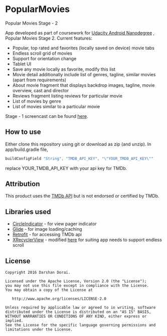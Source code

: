 # PopularMovies
Popular Movies Stage - 2

App developed as part of coursework for [Udacity Android Nanodegree](https://www.udacity.com/course/android-developer-nanodegree--nd801) , Popular Movies Stage 2.
Current features:
* Popular, top rated and favorites (locally saved on device) movie tabs
* Endless scroll grid of movies
* Support for orientation change
* Tablet UI
* Save any movie locally as favorite, modify this list
* Movie detail additionally include list of genres, tagline, similar movies (apart from requirements)
* About movie fragment that displays backdrop images, tagline, movie overview, cast and director
* Reviews fragment listing reviews for particular movie
* List of movies by genre
* List of movies similar to a particular movie

Stage - 1 screencast can be found [here](https://youtu.be/-sCmRRbo8Y8).

## How to use
Either clone this repository using git or download as zip (and unzip). In app/build.gradle file,
```gradle
buildConfigField "String", "TMDB_API_KEY", "\"YOUR_TMDB_API_KEY\""
```
replace YOUR_TMDB_API_KEY with your api key for TMDb.

## Attribution
This product uses the [TMDb API](https://www.themoviedb.org/documentation/api/) but is not endorsed or certified by TMDb.

## Libraries used
* [CircleIndicator](https://github.com/ongakuer/CircleIndicator) - for view pager indicator
* [Glide](https://github.com/bumptech/glide) - for image loading/caching
* [Retrofit](https://github.com/square/retrofit) - for accessing TMDb api
* [XRecyclerView](https://github.com/jianghejie/XRecyclerView) - modified [here](https://github.com/darsh2/PopularMovies/tree/master/app/src/main/java/com/example/darsh/view) for suiting app needs to support endless scroll

## License
    Copyright 2016 Darshan Dorai.

    Licensed under the Apache License, Version 2.0 (the "License");
    you may not use this file except in compliance with the License.
    You may obtain a copy of the License at

       http://www.apache.org/licenses/LICENSE-2.0

    Unless required by applicable law or agreed to in writing, software
    distributed under the License is distributed on an "AS IS" BASIS,
    WITHOUT WARRANTIES OR CONDITIONS OF ANY KIND, either express or implied.
    See the License for the specific language governing permissions and
    limitations under the License.
